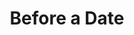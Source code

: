 ---
layout: lomia
title: Before a Date
description: 「一人の時間を楽しんだ後にデートの支度をする」というストーリーで撮影しました｡足成の中では珍しい､お化粧をしているところの写真も入っています｡
link: http://www.ashinari.com/search/search.php?search=Shuffle0028
cover: /images/heya-kyujitsu-watashi/1.jpg
images:
  a: /images/heya-kyujitsu-watashi/1.jpg
  b: /images/heya-kyujitsu-watashi/2.jpg
  c: /images/heya-kyujitsu-watashi/3.jpg
  d: /images/heya-kyujitsu-watashi/4.jpg
  e: /images/heya-kyujitsu-watashi/5.jpg
  f: /images/heya-kyujitsu-watashi/6.jpg
  g: /images/heya-kyujitsu-watashi/7.jpg
---